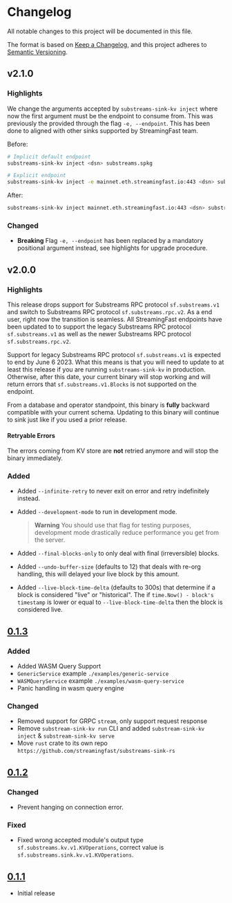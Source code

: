 # Changelog

All notable changes to this project will be documented in this file.

The format is based on [Keep a Changelog](https://keepachangelog.com/en/1.0.0/),
and this project adheres to [Semantic Versioning](https://semver.org/spec/v2.0.0.html).

## v2.1.0

### Highlights

We change the arguments accepted by `substreams-sink-kv inject` where now the first argument must be the endpoint to consume from. This was previously the provided through the flag `-e, --endpoint`. This has been done to aligned with other sinks supported by StreamingFast team.

Before:

```bash
# Implicit default endpoint
substreams-sink-kv inject <dsn> substreams.spkg

# Explicit endpoint
substreams-sink-kv inject -e mainnet.eth.streamingfast.io:443 <dsn> substreams.spkg
```

After:

```bash
substreams-sink-kv inject mainnet.eth.streamingfast.io:443 <dsn> substreams.spkg
```

### Changed

- **Breaking** Flag `-e, --endpoint` has been replaced by a mandatory positional argument instead, see highlights for upgrade procedure.

## v2.0.0

### Highlights

This release drops support for Substreams RPC protocol `sf.substreams.v1` and switch to Substreams RPC protocol `sf.substreams.rpc.v2`. As a end user, right now the transition is seamless. All StreamingFast endpoints have been updated to to support the legacy Substreams RPC protocol `sf.substreams.v1` as well as the newer Substreams RPC protocol `sf.substreams.rpc.v2`.

Support for legacy Substreams RPC protocol `sf.substreams.v1` is expected to end by June 6 2023. What this means is that you will need to update to at least this release if you are running `substreams-sink-kv` in production. Otherwise, after this date, your current binary will stop working and will return errors that `sf.substreams.v1.Blocks` is not supported on the endpoint.

From a database and operator standpoint, this binary is **fully** backward compatible with your current schema. Updating to this binary will continue to sink just like if you used a prior release.

#### Retryable Errors

The errors coming from KV store are **not** retried anymore and will stop the binary immediately.

### Added

- Added `--infinite-retry` to never exit on error and retry indefinitely instead.

- Added `--development-mode` to run in development mode.

    > **Warning** You should use that flag for testing purposes, development mode drastically reduce performance you get from the server.

- Added `--final-blocks-only` to only deal with final (irreversible) blocks.

- Added `--undo-buffer-size` (defaults to 12) that deals with re-org handling, this will delayed your live block by this amount.

- Added `--live-block-time-delta` (defaults to 300s) that determine if a block is considered "live" or "historical". The if `time.Now() - block's timestamp` is lower or equal to `--live-block-time-delta` then the block is considered live.

## [0.1.3](https://github.com/streamingfast/substreams-sink-kv/releases/tag/v0.1.3)

### Added

* Added WASM Query Support
* `GenericService` example `./examples/generic-service`
* `WASMQueryService` example `./examples/wasm-query-service`
* Panic handling in wasm query engine

### Changed

* Removed support for GRPC `stream`, only support request response
* Remove `substream-sink-kv run` CLI and added `substream-sink-kv inject` & `substream-sink-kv serve`
* Move `rust` crate to its own repo `https://github.com/streamingfast/substreams-sink-rs`

## [0.1.2](https://github.com/streamingfast/substreams-sink-kv/releases/tag/v0.1.2)

### Changed

* Prevent hanging on connection error.

### Fixed

* Fixed wrong accepted module's output type `sf.substreams.kv.v1.KVOperations`, correct value is `sf.substreams.sink.kv.v1.KVOperations`.

## [0.1.1](https://github.com/streamingfast/substreams-sink-kv/releases/tag/v0.1.1)

* Initial release